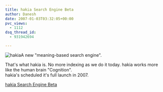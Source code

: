 ```yaml
---
title: hakia Search Engine Beta
author: Danesh
date: 2007-01-03T03:32:05+00:00
pvc_views:
  - 1112
dsq_thread_id:
  - 931942694

---
```

<img id="image24" alt="hakia" src="/techblog/wp-content/uploads/2007/01/hakia.jpg" />A new "meaning-based search engine".

That's what hakia is. No more indexing as we do it today. hakia works more like the human brain "Cognition".  
hakia's scheduled it's full launch in 2007.

[hakia Search Engine Beta][1]

 [1]: http://hakia.com/